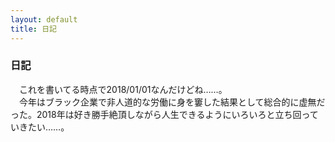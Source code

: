 ```yaml
---
layout: default
title: 日記
---
```

### 日記
　これを書いてる時点で2018/01/01なんだけどね……。  
　今年はブラック企業で非人道的な労働に身を窶した結果として総合的に虚無だった。2018年は好き勝手絶頂しながら人生できるようにいろいろと立ち回っていきたい……。
